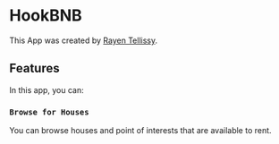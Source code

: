 # HookBNB

This App was created by [Rayen Tellissy](https://github.com/RayenTellissy).

## Features

In this app, you can:

### `Browse for Houses`

You can browse houses and point of interests that are available to rent.